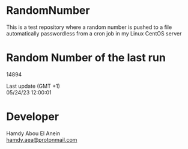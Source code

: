 # RandomNumber    
This is a test repository where a random number is pushed to a file automatically passwordless from a cron job in my Linux CentOS server    
# Random Number of the last run   
14894
      
Last update (GMT +1)    
05/24/23 12:00:01
# Developer    
Hamdy Abou El Anein   
hamdy.aea@protonmail.com
